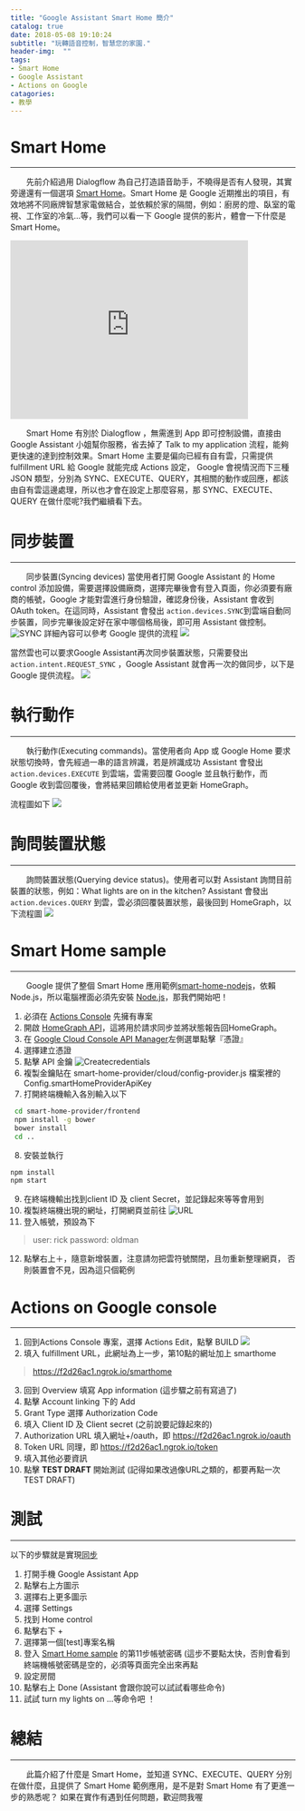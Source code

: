 ```yaml
---
title: "Google Assistant Smart Home 簡介"
catalog: true
date: 2018-05-08 19:10:24
subtitle: "玩轉語音控制，智慧您的家園."
header-img:  ""
tags:
- Smart Home
- Google Assistant
- Actions on Google
catagories:
- 教學
---
```



# Smart Home
---
&ensp;&ensp;&ensp;&ensp;先前介紹過用 Dialogflow 為自己打造語音助手，不曉得是否有人發現，其實旁邊還有一個選項 [Smart Home](https://developers.google.com/actions/smarthome/)。Smart Home 是 Google 近期推出的項目，有效地將不同廠牌智慧家電做結合，並依賴於家的隔間，例如：廚房的燈、臥室的電視、工作室的冷氣...等，我們可以看一下 Google 提供的影片，體會一下什麼是 Smart Home。

<iframe width="420" height="315" src="https://www.youtube.com/embed/XdZXpFBvTP8" frameborder="0" webkitallowfullscreen mozallowfullscreen allowfullscreen></iframe>

&ensp;&ensp;&ensp;&ensp;Smart Home 有別於 Dialogflow ，無需進到 App 即可控制設備，直接由 Google Assistant 小姐幫你服務，省去掉了 Talk to my application 流程，能夠更快速的達到控制效果。Smart Home 主要是偏向已經有自有雲，只需提供 fulfillment URL 給  Google 就能完成 Actions 設定， Google 會視情況而下三種 JSON 類型，分別為 SYNC、EXECUTE、QUERY，其相關的動作或回應，都該由自有雲這邊處理，所以也才會在設定上那麼容易，那 SYNC、EXECUTE、QUERY 在做什麼呢?我們繼續看下去。




# 同步裝置
---
&ensp;&ensp;&ensp;&ensp;同步裝置(Syncing devices) 當使用者打開 Google Assistant 的 Home control 添加設備，需要選擇設備廠商，選擇完畢後會有登入頁面，你必須要有廠商的帳號，Google 才能對雲進行身份驗證，確認身份後，Assistant  會收到 OAuth token。在這同時，Assistant 會發出 `action.devices.SYNC`到雲端自動同步裝置，同步完畢後設定好在家中哪個格局後，即可用 Assistant 做控制。
![SYNC](SYNC.png) 
詳細內容可以參考 Google 提供的流程
![](https://developers.google.com/actions/images/smarthome001.png) 

當然雲也可以要求Google Assistant再次同步裝置狀態，只需要發出`action.intent.REQUEST_SYNC` ，Google Assistant 就會再一次的做同步，以下是 Google 提供流程。
![](https://developers.google.com/actions/images/smarthome002.png) 

# 執行動作
---
&ensp;&ensp;&ensp;&ensp;執行動作(Executing commands)。當使用者向 App 或 Google Home 要求狀態切換時，會先經過一串的語言辨識，若是辨識成功 Assistant 會發出`action.devices.EXECUTE`
到雲端，雲需要回覆 Google 並且執行動作，而 Google 收到雲回覆後，會將結果回饋給使用者並更新 HomeGraph。

流程圖如下
![](https://developers.google.com/actions/images/smarthome003.png) 


# 詢問裝置狀態
---
&ensp;&ensp;&ensp;&ensp;詢問裝置狀態(Querying device status)。使用者可以對 Assistant 詢問目前裝置的狀態，例如：What lights are on in the kitchen? Assistant 會發出 `action.devices.QUERY` 到雲，雲必須回覆裝置狀態，最後回到 HomeGraph，以下流程圖
![](https://developers.google.com/actions/images/smarthome004.png) 



# Smart Home sample
---
&ensp;&ensp;&ensp;&ensp;Google 提供了整個 Smart Home 應用範例[smart-home-nodejs](https://github.com/actions-on-google/smart-home-nodejs)，依賴 Node.js，所以電腦裡面必須先安裝 [Node.js](https://nodejs.org/en/)，那我們開始吧！
1. 必須在 [Actions Console](https://console.actions.google.com/) 先擁有專案
2. 開啟 [HomeGraph API](https://console.cloud.google.com/apis/api/homegraph.googleapis.com/overview)，這將用於請求同步並將狀態報告回HomeGraph。
3. 在 [Google Cloud Console API Manager](https://console.developers.google.com/apis)左側選單點擊『憑證』
4. 選擇建立憑證
5. 點擊 API 金鑰
![Createcredentials](Createcredentials.png) 
6. 複製金鑰貼在 smart-home-provider/cloud/config-provider.js 檔案裡的 Config.smartHomeProviderApiKey
7. 打開終端機輸入各別輸入以下
```bash
 cd smart-home-provider/frontend
 npm install -g bower
 bower install
 cd ..
```
8. 安裝並執行
```bash
npm install
npm start
```
9. 在終端機輸出找到client ID 及 client Secret，並記錄起來等等會用到
10. 複製終端機出現的網址，打開網頁並前往
![URL](URL.png) 
11. 登入帳號，預設為下
>user: rick
password: oldman
12. 點擊右上＋，隨意新增裝置，注意請勿把雲符號關閉，且勿重新整理網頁，
否則裝置會不見，因為這只個範例 

# Actions on Google console
---
1. 回到Actions Console 專案，選擇 Actions Edit，點擊 BUILD
![](https://developers.google.com/actions/images/smarthome-card.png)
2. 填入 fulfillment URL，此網址為上一步，第10點的網址加上 smarthome
>https://f2d26ac1.ngrok.io/smarthome
3. 回到 Overview 填寫 App information (這步驟之前有寫過了)
4. 點擊 Account linking 下的 Add
5. Grant Type 選擇 Authorization Code
6. 填入 Client ID 及 Client secret (之前說要記錄起來的)
7. Authorization URL 填入網址+/oauth，即 https://f2d26ac1.ngrok.io/oauth
8. Token URL 同理，即 https://f2d26ac1.ngrok.io/token
9. 填入其他必要資訊
10. 點擊 **TEST DRAFT** 開始測試 (記得如果改過像URL之類的，都要再點一次 TEST DRAFT)

# 測試
---
以下的步驟就是實現[同步](#同步裝置)
1. 打開手機 Google Assistant App 
2. 點擊右上方圖示
3. 選擇右上更多圖示
4. 選擇 Settings
5. 找到 Home control
6. 點擊右下 +
7. 選擇第一個[test]專案名稱
8. 登入 [Smart Home sample](#Smart-Home-sample) 的第11步帳號密碼 (這步不要點太快，否則會看到終端機帳號密碼是空的，必須等頁面完全出來再點
9. 設定房間
10. 點擊右上 Done (Assistant 會跟你說可以試試看哪些命令)
11. 試試 turn my lights on ...等命令吧 ！


# 總結
---
&ensp;&ensp;&ensp;&ensp;此篇介紹了什麼是 Smart Home，並知道 SYNC、EXECUTE、QUERY 分別在做什麼，且提供了 Smart Home 範例應用，是不是對 Smart Home 有了更進一步的熟悉呢？ 
如果在實作有遇到任何問題，歡迎問我喔